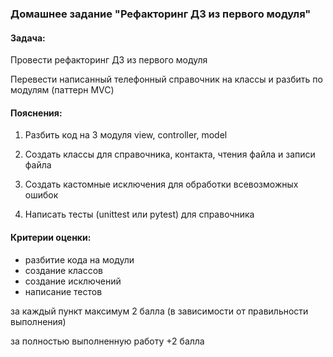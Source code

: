 ### Домашнее задание "Рефакторинг ДЗ из первого модуля"
#### Задача:
Провести рефакторинг ДЗ из первого модуля

Перевести написанный телефонный справочник на классы и разбить по модулям (паттерн MVC)
#### Пояснения:
1. Разбить код на 3 модуля view, controller, model

2. Создать классы для справочника, контакта, чтения файла и записи файла

3. Создать кастомные исключения для обработки всевозможных ошибок

4. Написать тесты (unittest или pytest) для справочника 
#### Критерии оценки:
- разбитие кода на модули
- создание классов
- создание исключений
- написание тестов

за каждый пункт максимум 2 балла (в зависимости от правильности выполнения)

за полностью выполненную работу +2 балла
